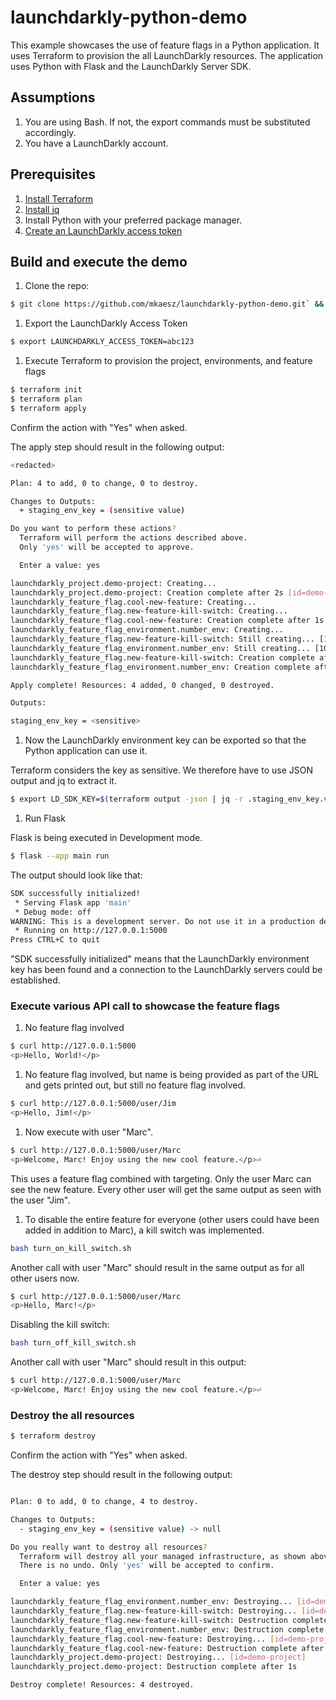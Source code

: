 # launchdarkly-python-demo

This example showcases the use of feature flags in a Python application. It uses Terraform to provision the all LaunchDarkly resources. The application uses Python with Flask and the LaunchDarkly Server SDK.

## Assumptions

1. You are using Bash. If not, the export commands must be substituted accordingly.
1. You have a LaunchDarkly account. 


## Prerequisites

1. [Install Terraform](https://developer.hashicorp.com/terraform/tutorials/aws-get-started/install-cli) 
1. [Install jq](https://jqlang.github.io/jq/download/)
1. Install Python with your preferred package manager.
1. [Create an LaunchDarkly access token](https://docs.launchdarkly.com/home/account-security/api-access-tokens#creating-api-access-tokens)

## Build and execute the demo

1. Clone the repo:
```bash
$ git clone https://github.com/mkaesz/launchdarkly-python-demo.git` && cd launchdarkly-python-demo
```

1. Export the LaunchDarkly Access Token
```bash
$ export LAUNCHDARKLY_ACCESS_TOKEN=abc123
```

1. Execute Terraform to provision the project, environments, and feature flags
```bash
$ terraform init
$ terraform plan 
$ terraform apply
```
Confirm the action with "Yes" when asked.

The apply step should result in the following output:
```bash
<redacted>

Plan: 4 to add, 0 to change, 0 to destroy.

Changes to Outputs:
  + staging_env_key = (sensitive value)

Do you want to perform these actions?
  Terraform will perform the actions described above.
  Only 'yes' will be accepted to approve.

  Enter a value: yes

launchdarkly_project.demo-project: Creating...
launchdarkly_project.demo-project: Creation complete after 2s [id=demo-project]
launchdarkly_feature_flag.cool-new-feature: Creating...
launchdarkly_feature_flag.new-feature-kill-switch: Creating...
launchdarkly_feature_flag.cool-new-feature: Creation complete after 1s [id=demo-project/new-feature]
launchdarkly_feature_flag_environment.number_env: Creating...
launchdarkly_feature_flag.new-feature-kill-switch: Still creating... [10s elapsed]
launchdarkly_feature_flag_environment.number_env: Still creating... [10s elapsed]
launchdarkly_feature_flag.new-feature-kill-switch: Creation complete after 13s [id=demo-project/new-feature-kill-switch]
launchdarkly_feature_flag_environment.number_env: Creation complete after 13s [id=demo-project/staging/new-feature]

Apply complete! Resources: 4 added, 0 changed, 0 destroyed.

Outputs:

staging_env_key = <sensitive>

```

1. Now the LaunchDarkly environment key can be exported so that the Python application can use it. 

Terraform considers the key as sensitive. We therefore have to use JSON output and jq to extract it. 

```bash
$ export LD_SDK_KEY=$(terraform output -json | jq -r .staging_env_key.value)
```

1. Run Flask

Flask is being executed in Development mode.

```bash
$ flask --app main run
```

The output should look like that:
```bash
SDK successfully initialized!
 * Serving Flask app 'main'
 * Debug mode: off
WARNING: This is a development server. Do not use it in a production deployment. Use a production WSGI server instead.
 * Running on http://127.0.0.1:5000
Press CTRL+C to quit
```
"SDK successfully initialized" means that the LaunchDarkly environment key has been found and a connection to the LaunchDarkly servers could be established.

### Execute various API call to showcase the feature flags

1. No feature flag involved 

```bash
$ curl http://127.0.0.1:5000
<p>Hello, World!</p>
```

1. No feature flag involved, but name is being provided as part of the URL and gets printed out, but still no feature flag involved.
```bash
$ curl http://127.0.0.1:5000/user/Jim
<p>Hello, Jim!</p>
```

1. Now execute with user "Marc". 
```bash
$ curl http://127.0.0.1:5000/user/Marc
<p>Welcome, Marc! Enjoy using the new cool feature.</p>⏎
```
This uses a feature flag combined with targeting. Only the user Marc can see the new feature. Every other user will get the same output as seen with the user "Jim".

1. To disable the entire feature for everyone (other users could have been added in addition to Marc), a kill switch was implemented.
```bash
bash turn_on_kill_switch.sh
```
Another call with user "Marc" should result in the same output as for all other users now.
```bash
$ curl http://127.0.0.1:5000/user/Marc
<p>Hello, Marc!</p>
```

Disabling the kill switch:
```bash
bash turn_off_kill_switch.sh
```

Another call with user "Marc" should result in this output:
```bash
$ curl http://127.0.0.1:5000/user/Marc
<p>Welcome, Marc! Enjoy using the new cool feature.</p>⏎
```

### Destroy the all resources
```bash
$ terraform destroy
```
Confirm the action with "Yes" when asked.

The destroy step should result in the following output:
```bash

Plan: 0 to add, 0 to change, 4 to destroy.

Changes to Outputs:
  - staging_env_key = (sensitive value) -> null

Do you really want to destroy all resources?
  Terraform will destroy all your managed infrastructure, as shown above.
  There is no undo. Only 'yes' will be accepted to confirm.

  Enter a value: yes

launchdarkly_feature_flag_environment.number_env: Destroying... [id=demo-project/staging/new-feature]
launchdarkly_feature_flag.new-feature-kill-switch: Destroying... [id=demo-project/new-feature-kill-switch]
launchdarkly_feature_flag.new-feature-kill-switch: Destruction complete after 0s
launchdarkly_feature_flag_environment.number_env: Destruction complete after 1s
launchdarkly_feature_flag.cool-new-feature: Destroying... [id=demo-project/new-feature]
launchdarkly_feature_flag.cool-new-feature: Destruction complete after 0s
launchdarkly_project.demo-project: Destroying... [id=demo-project]
launchdarkly_project.demo-project: Destruction complete after 1s

Destroy complete! Resources: 4 destroyed.
```


